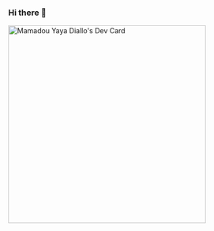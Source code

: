 ### Hi there 👋

<!--
**ViperGhost224/ViperGhost224** is a ✨ _special_ ✨ repository because its `README.md` (this file) appears on your GitHub profile.

Here are some ideas to get you started:

- 🔭 I’m currently working on ...
- 🌱 I’m currently learning ...
- 👯 I’m looking to collaborate on ...
- 🤔 I’m looking for help with ...
- 💬 Ask me about ...
- 📫 How to reach me: ...
- 😄 Pronouns: ...
- ⚡ Fun fact: ...
-->
<a href="https://app.daily.dev/ghost224"><img src="https://api.daily.dev/devcards/32cf46a3bd474c2fbdc34408404484d8.png?r=872" width="400" alt="Mamadou Yaya Diallo's Dev Card"/></a>

